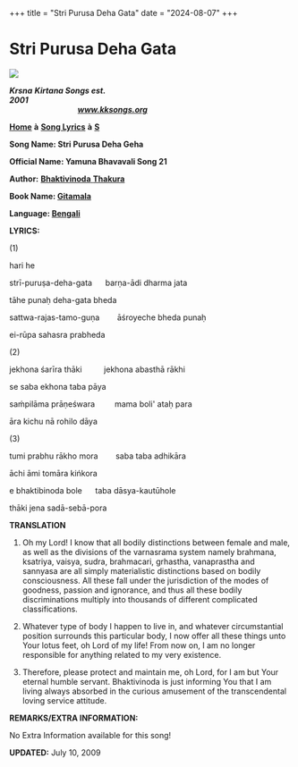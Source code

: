 +++
title = "Stri Purusa Deha Gata"
date = "2024-08-07"
+++

# Stri Purusa Deha Gata
**[![](http://kksongs.org/image_files/image002.jpg)](http://kksongs.org/)**

**_Krsna_** **_Kirtana Songs est. 2001_**                                                                                                                                                      **_www.kksongs.org_**

**[Home](http://kksongs.org/)** **à** **[Song Lyrics](http://kksongs.org/lyrics.html)** **à** **[S](http://kksongs.org/songs/song_s.html)**

**Song Name: Stri Purusa Deha Geha**

**Official Name: Yamuna Bhavavali Song 21**

**Author:** [**Bhaktivinoda** **Thakura**](http://kksongs.org/authors/list/bhaktivinoda.html)

**Book Name: [Gitamala](http://kksongs.org/authors/gitamala.html)**

**Language: [Bengali](http://kksongs.org/language/list/bengali.html)**

**LYRICS:**

(1)

hari he

strī-puruṣa-deha-gata      barṇa-ādi dharma jata

tāhe punaḥ deha-gata bheda

sattwa-rajas-tamo-guṇa        āśroyeche bheda punaḥ

ei-rūpa sahasra prabheda

(2)

jekhona śarīra thāki          jekhona abasthā rākhi

se saba ekhona taba pāya

saḿpilāma prāṇeśwara         mama boli' ataḥ para

āra kichu nā rohilo dāya

(3)

tumi prabhu rākho mora        saba taba adhikāra

āchi āmi tomāra kińkora

e bhaktibinoda bole      taba dāsya-kautūhole

thāki jena sadā-sebā-pora

**TRANSLATION**

1) Oh my Lord! I know that all bodily distinctions between female and male, as well as the divisions of the varnasrama system namely brahmana, ksatriya, vaisya, sudra, brahmacari, grhastha, vanaprastha and sannyasa are all simply materialistic distinctions based on bodily consciousness. All these fall under the jurisdiction of the modes of goodness, passion and ignorance, and thus all these bodily discriminations multiply into thousands of different complicated classifications.

2) Whatever type of body I happen to live in, and whatever circumstantial position surrounds this particular body, I now offer all these things unto Your lotus feet, oh Lord of my life! From now on, I am no longer responsible for anything related to my very existence.

3) Therefore, please protect and maintain me, oh Lord, for I am but Your eternal humble servant. Bhaktivinoda is just informing You that I am living always absorbed in the curious amusement of the transcendental loving service attitude.

**REMARKS/EXTRA INFORMATION:**

No Extra Information available for this song!

**UPDATED:** July 10, 2009